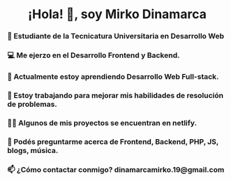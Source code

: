 
<h1 align="center">¡Hola! 👋, soy Mirko Dinamarca</h1>

<h3> 📝 Estudiante de la Tecnicatura Universitaria en Desarrollo Web</h3>

<h3> 💻 Me ejerzo en el Desarrollo Frontend y Backend.</h3>

<h3> 🌱 Actualmente estoy aprendiendo Desarrollo Web Full-stack.</h3>

<h3> 🎯 Estoy trabajando para mejorar mis habilidades de resolución de problemas.</h3>

<h3> 👨‍💻 Algunos de mis proyectos se encuentran en netlify.</h3>

<h3> 💬 Podés preguntarme acerca de Frontend, Backend, PHP, JS, blogs, música.</h3>

<h3> 📫 ¿Cómo contactar conmigo? dinamarcamirko.19@gmail.com</h3>
